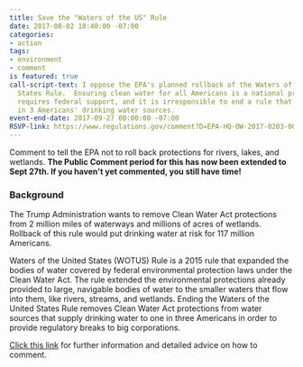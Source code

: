 ```yaml
---
title: Save the "Waters of the US" Rule
date: 2017-08-02 18:40:00 -07:00
categories:
- action
tags:
- environment
- comment
is featured: true
call-script-text: I oppose the EPA's planned rollback of the Waters of the United
  States Rule.  Ensuring clean water for all Americans is a national priority that
  requires federal support, and it is irresponsible to end a rule that protects 1
  in 3 Americans' drinking water sources.
event-end-date: 2017-09-27 00:00:00 -07:00
RSVP-link: https://www.regulations.gov/comment?D=EPA-HQ-OW-2017-0203-0001
---
```


Comment to tell the EPA not to roll back protections for rivers, lakes, and wetlands. **The Public Comment period for this has now been extended to Sept 27th.  If you haven't yet commented, you still have time!**

### Background

The Trump Administration wants to remove Clean Water Act protections from 2 million miles of waterways and millions of acres of wetlands.  Rollback of this rule would put drinking water at risk for 117 million Americans.

Waters of the United States (WOTUS) Rule is a 2015 rule that expanded the bodies of water covered by federal environmental protection laws under the Clean Water Act. The rule extended the environmental protections already provided to large, navigable bodies of water to the smaller waters that flow into them, like rivers, streams, and wetlands. Ending the Waters of the United States Rule removes Clean Water Act protections from water sources that supply drinking water to one in three Americans in order to provide regulatory breaks to big corporations.

[Click this link](http://www.saveepaalums.info/resisting-the-trump-de-regulatory-agenda-talking-points/defending-our-waters/) for further information and detailed advice on how to comment.
